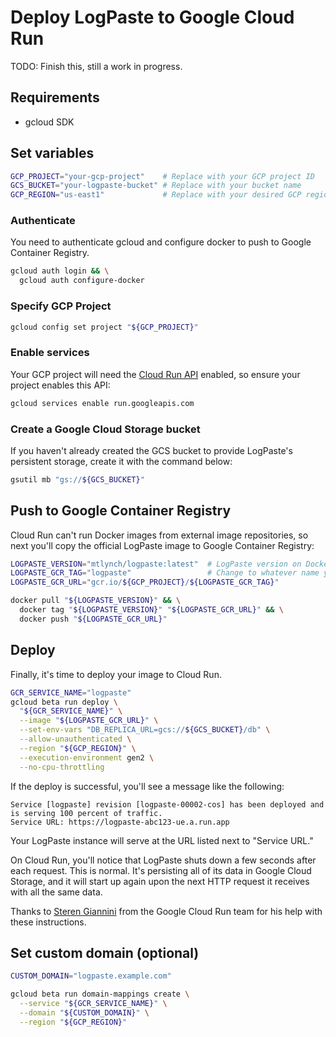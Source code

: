 # Deploy LogPaste to Google Cloud Run

TODO: Finish this, still a work in progress.

## Requirements

* gcloud SDK

## Set variables

```bash
GCP_PROJECT="your-gcp-project"    # Replace with your GCP project ID
GCS_BUCKET="your-logpaste-bucket" # Replace with your bucket name
GCP_REGION="us-east1"             # Replace with your desired GCP region
```

### Authenticate

You need to authenticate gcloud and configure docker to push to Google Container Registry.

```bash
gcloud auth login && \
  gcloud auth configure-docker
```

### Specify GCP Project

```bash
gcloud config set project "${GCP_PROJECT}"
```

### Enable services

Your GCP project will need the [Cloud Run API](https://cloud.google.com/run/docs/reference/rest) enabled, so ensure your project enables this API:

```bash
gcloud services enable run.googleapis.com
```

### Create a Google Cloud Storage bucket

If you haven't already created the GCS bucket to provide LogPaste's persistent storage, create it with the command below:

```bash
gsutil mb "gs://${GCS_BUCKET}"
```

## Push to Google Container Registry

Cloud Run can't run Docker images from external image repositories, so next you'll copy the official LogPaste image to Google Container Registry:

```bash
LOGPASTE_VERSION="mtlynch/logpaste:latest"  # LogPaste version on DockerHub
LOGPASTE_GCR_TAG="logpaste"                 # Change to whatever name you prefer
LOGPASTE_GCR_URL="gcr.io/${GCP_PROJECT}/${LOGPASTE_GCR_TAG}"
```

```bash
docker pull "${LOGPASTE_VERSION}" && \
  docker tag "${LOGPASTE_VERSION}" "${LOGPASTE_GCR_URL}" && \
  docker push "${LOGPASTE_GCR_URL}"
```

## Deploy

Finally, it's time to deploy your image to Cloud Run.

```bash
GCR_SERVICE_NAME="logpaste"
gcloud beta run deploy \
  "${GCR_SERVICE_NAME}" \
  --image "${LOGPASTE_GCR_URL}" \
  --set-env-vars "DB_REPLICA_URL=gcs://${GCS_BUCKET}/db" \
  --allow-unauthenticated \
  --region "${GCP_REGION}" \
  --execution-environment gen2 \
  --no-cpu-throttling
```

If the deploy is successful, you'll see a message like the following:

```text
Service [logpaste] revision [logpaste-00002-cos] has been deployed and is serving 100 percent of traffic.
Service URL: https://logpaste-abc123-ue.a.run.app
```

Your LogPaste instance will serve at the URL listed next to "Service URL."

On Cloud Run, you'll notice that LogPaste shuts down a few seconds after each request. This is normal. It's persisting all of its data in Google Cloud Storage, and it will start up again upon the next HTTP request it receives with all the same data.

Thanks to [Steren Giannini](https://github.com/steren) from the Google Cloud Run team for his help with these instructions.

## Set custom domain (optional)

```bash
CUSTOM_DOMAIN="logpaste.example.com"
```

```bash
gcloud beta run domain-mappings create \
  --service "${GCR_SERVICE_NAME}" \
  --domain "${CUSTOM_DOMAIN}" \
  --region "${GCP_REGION}"
```
